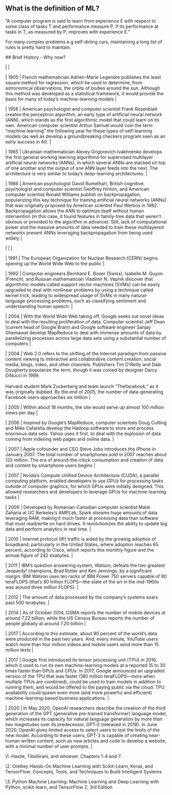 ## What is the definition of ML? 



“A computer program is said to learn from experience E with respect to some class of tasks T and performance measure P, if its performance at tasks in T, as measured by P, improves with experience E.”



For many complex problems e.g self-diriing cars, maintaining a long list of rules is pretty hard to maintain. 





\## Brief History - Why now? 



|      |                                                                                                                                                                                                                                                                                                                                                                                                                                                                                                                                                                                                                        

| 1805 | French mathematician Adrien-Marie Legendre publishes the least square method for regression, which he used to determine, from astronomical observations, the orbits of bodies around the sun. Although this method was developed as a statistical framework, it would provide the basis for many of today’s machine-learning models                                                                                                                                                                                                                                                                                                                                                                                             |

| 1958 | American psychologist and computer scientist Frank Rosenblatt creates the perceptron algorithm, an early type of artificial neural network (ANN), which stands as the first algorithmic model that could learn on its own. American computer scientist Arthur Samuel would coin the term “machine learning” the following year for these types of self-learning models (as well as develop a groundbreaking checkers program seen as an early success in AI).                                                                                                                                                                                                                                                                   |

| 1965 | Ukrainian mathematician Alexey Grigorevich Ivakhnenko develops the first general working learning algorithms for supervised multilayer artificial neural networks (ANNs), in which several ANNs are stacked on top of one another and the output of one ANN layer feeds into the next. The architecture is very similar to today’s deep-learning architectures.                                                                                                                                                                                                                                                                                                                                                                 |

| 1986 | American psychologist David Rumelhart, British cognitive psychologist and computer scientist Geoffrey Hinton, and American computer scientist Ronald Williams publish on backpropagation, popularizing this key technique for training artificial neural networks (ANNs) that was originally proposed by American scientist Paul Werbos in 1982. Backpropagation allows the ANN to optimize itself without human intervention (in this case, it found features in family-tree data that weren’t obvious or provided to the algorithm in advance). Still, lack of computational power and the massive amounts of data needed to train these multilayered networks prevent ANNs leveraging backpropagation from being used widely |

|      |                                                                                                                                                                                                                                                                                                                                                                                                                                                                                                                                                                                                                                                                                                                                 |

| 1991 | The European Organization for Nuclear Research (CERN) begins opening up the World Wide Web to the public                                                                                                                                                                                                                                                                                                                                                                                                                                                                                                                                                                                                                        |

| 1992 | Computer engineers Bernhard E. Boser (Swiss), Isabelle M. Guyon (French), and Russian mathematician Vladimir N. Vapnik discover that algorithmic models called support vector machines (SVMs) can be easily upgraded to deal with nonlinear problems by using a technique called kernel trick, leading to widespread usage of SVMs in many natural-language-processing problems, such as classifying sentiment and understanding human speech.                                                                                                                                                                                                                                                                                  |

| 2004 | With the World Wide Web taking off, Google seeks out novel ideas to deal with the resulting proliferation of data. Computer scientist Jeff Dean (current head of Google Brain) and Google software engineer Sanjay Ghemawat develop MapReduce to deal with immense amounts of data by parallelizing processes across large data sets using a substantial number of computers                                                                                                                                                                                                                                                                                                                                                    |

| 2004 | Web 2.0 refers to the shifting of the Internet paradigm from passive content viewing to interactive and collaborative content creation, social media, blogs, video, and other channels. Publishers Tim O'Reilly and Dale Dougherty popularize the term, though it was coined by designer Darcy DiNucci in 1999.<br><br>Harvard student Mark Zuckerberg and team launch “Thefacebook,” as it was originally dubbed. By the end of 2005, the number of data-generating Facebook users approaches six million                                                                                                                                                                                                                      |

| 2005 | Within about 18 months, the site would serve up almost 100 million views per day                                                                                                                                                                                                                                                                                                                                                                                                                                                                                                                                                                                                                                                |

| 2006 | Inspired by Google’s MapReduce, computer scientists Doug Cutting and Mike Cafarella develop the Hadoop software to store and process enormous data sets. Yahoo uses it first, to deal with the explosion of data coming from indexing web pages and online data.                                                                                                                                                                                                                                                                                                                                                                                                                                                                |

| 2007 | Apple cofounder and CEO Steve Jobs introduces the iPhone in January 2007. The total number of smartphones sold in 2007 reaches about 122 million. The era of around-the-clock consumption and creation of data and content by smartphone users begins                                                                                                                                                                                                                                                                                                                                                                                                                                                                           |

| 2007 | Nvidia’s Compute Unified Device Architecture (CUDA), a parallel computing platform, enabled developers to use GPUs for processing tasks outside of computer graphics, for which GPUs were initially designed. This allowed researchers and developers to leverage GPUs for machine-learning tasks                                                                                                                                                                                                                                                                                                                                                                                                                               |

| 2009 | Developed by Romanian-Canadian computer scientist Matei Zaharia at UC Berkeley’s AMPLab, Spark streams huge amounts of data leveraging RAM, making it much faster at processing data than software that must read/write on hard drives. It revolutionizes the ability to update big data and perform analytics in real time.                                                                                                                                                                                                                                                                                                                                                                                                    |

| 2010 | Internet protocol (IP) traffic is aided by the growing adoption of broadband, particularly in the United States, where adoption reaches 65 percent, according to Cisco, which reports this monthly figure and the annual figure of 242 exabytes.                                                                                                                                                                                                                                                                                                                                                                                                                                                                                |

| 2011 | IBM’s question answering system, Watson, defeats the two greatest Jeopardy! champions, Brad Rutter and Ken Jennings, by a significant margin. IBM Watson uses ten racks of IBM Power 750 servers capable of 80 teraFLOPS (that’s 80 trillion FLOPS—the state of the art in the mid-1960s was around three million FLOPS).                                                                                                                                                                                                                                                                                                                                                                                                       |

| 2012 | The amount of data processed by the company’s systems soars past 500 terabytes.                                                                                                                                                                                                                                                                                                                                                                                                                                                                                                                                                                                                                                                 |

| 2014 | As of October 2014, GSMA reports the number of mobile devices at around 7.22 billion, while the US Census Bureau reports the number of people globally at around 7.20 billion                                                                                                                                                                                                                                                                                                                                                                                                                                                                                                                                                   |

| 2017 | According to this estimate, about 90 percent of the world’s data were produced in the past two years. And, every minute, YouTube users watch more than four million videos and mobile users send more than 15 million texts                                                                                                                                                                                                                                                                                                                                                                                                                                                                                                     |

| 2017 | Google first introduced its tensor processing unit (TPU) in 2016, which it used to run its own machine-learning models at a reported 15 to 30 times faster than GPUs and CPUs. In 2017, Google announced an upgraded version of the TPU that was faster (180 million teraFLOPS—more when multiple TPUs are combined), could be used to train models in addition to running them, and would be offered to the paying public via the cloud. TPU availability could spawn even more (and more powerful and efficient) machine-learning-based business applications.                                                                                                                                                                |

| 2020 | In May 2020, OpenAI researchers describe the creation of the third generation of the GPT (generative pre-trained transformer) language model, which increases its capacity for natural language generation by more than two magnitudes over its predecessor, GPT-2 (released in 2018). In June 2020, OpenAI gives limited access to select users to test the limits of the new model. According to these users, GPT-3 is capable of creating near-human written content, such as new articles and code to develop a website, with a minimal number of user prompts.                                                                                                                                                             |







\1. Hastie, Tibshirani, and whoever. Chapters 1-4 and 7.

\2. Orelliey Hands-On Machine Learning with Scikit-Learn, Keras, and TensorFlow: Concepts, Tools, and Techniques to Build Intelligent Systems

\3. Python Machine Learning: Machine Learning and Deep Learning with Python, scikit-learn, and TensorFlow 2, 3rd Edition